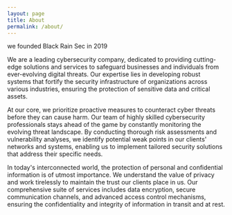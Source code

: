 ```yaml
---
layout: page
title: About
permalink: /about/
---
```

we founded Black Rain Sec in 2019

We are a leading cybersecurity company, dedicated to providing cutting-edge solutions and services to safeguard businesses and individuals from ever-evolving digital threats. Our expertise lies in developing robust systems that fortify the security infrastructure of organizations across various industries, ensuring the protection of sensitive data and critical assets.

At our core, we prioritize proactive measures to counteract cyber threats before they can cause harm. Our team of highly skilled cybersecurity professionals stays ahead of the game by constantly monitoring the evolving threat landscape. By conducting thorough risk assessments and vulnerability analyses, we identify potential weak points in our clients' networks and systems, enabling us to implement tailored security solutions that address their specific needs.

In today's interconnected world, the protection of personal and confidential information is of utmost importance. We understand the value of privacy and work tirelessly to maintain the trust our clients place in us. Our comprehensive suite of services includes data encryption, secure communication channels, and advanced access control mechanisms, ensuring the confidentiality and integrity of information in transit and at rest.





